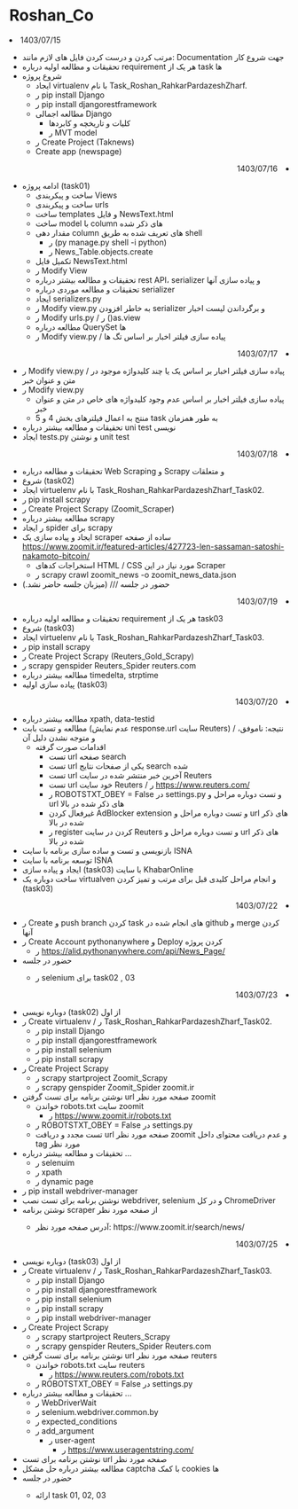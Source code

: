 # Roshan_Co

<li>1403/07/15</li>
</div>
<ul>
<li>مرتب کردن و درست کردن فایل های لازم مانند: Documentation جهت شروع کار</li>
<li>تحقیقات و مطالعه اولیه درباره requirement هر یک از task ها</li>
<li>شروع پروژه<ul>
<li>ایجاد virtualenv با نام Task_Roshan_RahkarPardazeshZharf.</li>
<li>ر pip install Django</li>
<li>ر pip install djangorestframework</li>
<li>مطالعه اجمالی Django<ul>
<li>کلیات و تاریخچه و کابردها</li>
<li>ر MVT model</li></ul></li>
<li>ر Create Project (Taknews)</li>
<li>Create app (newspage)</li></ul></li>
</ul>

<div style="text-align: right; direction: rtl;"> 
<li>1403/07/16</li>
</div>
<ul>
<li>ادامه پروژه (task01)<ul>
<li>ساخت و پیکربندی Views</li>
<li>ساخت و پیکربندی urls</li>
<li>ساخت templates و فایل NewsText.html</li>
<li>ساخت model با column های ذکر شده</li>
<li>مقدار دهی column های تعریف شده به طریق shell<ul>
<li>ر (py manage.py shell -i python)</li>
<li>ر News_Table.objects.create</li></ul></li>
<li>تکمیل فایل NewsText.html </li>
<li>ر Modify View </li>
<li>تحقیقات و مطالعه بیشتر درباره rest API، serializer و پیاده سازی آنها</li>
<li>تحقیقات و مطالعه موردی درباره serializer</li>
<li>ایجاد serializers.py </li>
<li>ر Modify view.py به خاطر افزودن serializer و برگرداندن لیست اخبار</li>
<li>ر Modify urls.py / ر ()as.view</li>
<li>مطالعه درباره QuerySet ها</li>
<li>ر Modify view.py / پیاده سازی فیلتر اخبار بر اساس تگ ها</li></ul></li>
</ul>
<div style="text-align: right; direction: rtl;"> 
<li>1403/07/17</li>
</div>
<ul>
<li>ر Modify view.py / پیاده سازی فیلتر اخبار بر اساس یک یا چند کلیدواژه موجود در متن و عنوان خبر</li>
<li>ر Modify view.py <ul>
<li>پیاده سازی فیلتر اخبار بر اساس عدم وجود کلیدواژه های خاص در متن و عنوان خبر </li>
<li>منتج به اعمال فیلترهای بخش 4 و 5 task به طور همزمان</li></ul></li>
<li>تحقیقات و مطالعه بیشتر درباره uni test نویسی</li>
<li>ایجاد tests.py و نوشتن unit test</li>
</ul>
<div style="text-align: right; direction: rtl;"> 
<li>1403/07/18</li>
</div>
<ul>
<li>تحقیقات و مطالعه درباره Web Scraping و Scrapy و متعلقات</li>
<li>شروع (task02)</li>
<li>ایجاد virtuelenv با نام Task_Roshan_RahkarPardazeshZharf_Task02.</li>
<li>ر pip install scrapy</li>
<li>ر Create Project Scrapy (Zoomit_Scraper)</li>
<li>مطالعه بیشتر درباره scrapy</li>
<li>ر ایجاد spider برای scrapy</li>
<li>ایجاد و پیاده سازی یک scraper ساده از صفحه <a href="https://www.zoomit.ir/featured-articles/427723-len-sassaman-satoshi-nakamoto-bitcoin/">https://www.zoomit.ir/featured-articles/427723-len-sassaman-satoshi-nakamoto-bitcoin/</a> <ul>
<li>استخراجات کدهای HTML / CSS مورد نیاز در این Scraper</li>
<li>ر scrapy crawl zoomit_news -o zoomit_news_data.json</li></ul></li>
<li>حضور در جلسه /// (میزبان جلسه حاضر نشد.) </li>
</ul>
<div style="text-align: right; direction: rtl;"> 
<li>1403/07/19</li>
</div>
<ul>
<li>تحقیقات و مطالعه اولیه درباره requirement هر یک از task03</li>
<li>شروع (task03)</li>
<li>ایجاد virtuelenv با نام Task_Roshan_RahkarPardazeshZharf_Task03.</li>
<li>ر pip install scrapy</li>
<li>ر Create Project Scrapy (Reuters_Gold_Scrapy)</li>
<li>ر scrapy genspider Reuters_Spider reuters.com</li>
<li>مطالعه بیشتر درباره timedelta, strptime</li>
<li>پیاده سازی اولیه (task03) </li>
</ul>
<div style="text-align: right; direction: rtl;"> 
<li>1403/07/20</li>
</div>
<ul>
<li>مطالعه بیشتر درباره xpath, data-testid</li>
<li>مطالعه و تست بابت (عدم نمایش response.url سایت Reuters) / نتیجه: ناموفق، و متوجه نشدن دلیل آن<ul>
<li>اقدامات صورت گرفته<ul>
<li>تست url صفحه search</li>
<li>تست url یکی از صفحات نتایج search شده</li>
<li>تست url آخرین خبر منتشر شده در سایت Reuters</li>
<li>تست url خود سایت Reuters / ر <a href="https://www.reuters.com/">https://www.reuters.com/</a></li>
<li>ر ROBOTSTXT_OBEY = False در settings.py و تست دوباره مراحل و url های ذکر شده در بالا</li>
<li>غیرفعال کردن AdBlocker extension و تست دوباره مراحل و url های ذکر شده در بالا</li>
<li>ر register کردن در سایت Reuters و تست دوباره مراحل و url های ذکر شده در بالا</li></ul></li></ul></li>
<li>بازنویسی و تست و ساده سازی برنامه با سایت ISNA </li>
<li>توسعه برنامه با سایت ISNA</li>
<li>ایجاد و پیاده سازی (task03) با سایت KhabarOnline</li>
<li>ساخت دوباره یک virtualven و انجام مراحل کلیدی قبل برای مرتب و تمیز کردن (task03)</li>
</ul>
<div style="text-align: right; direction: rtl;"> 
<li>1403/07/22</li>
</div>
<ul>
<li>ر Create و push branch کردن task های انجام شده در github و merge کردن آنها</li>
<li>ر Create Account pythonanywhere و Deploy کردن پروژه <ul>
<li>ر <a href="https://alid.pythonanywhere.com/api/News_Page/">https://alid.pythonanywhere.com/api/News_Page/</a></li></ul></li>
<li>حضور در جلسه </li>
<ul>
<li>ر selenium برای task02 , 03</li></ul>
</ul>
<div style="text-align: right; direction: rtl;"> 
<li>1403/07/23</li>
</div>
<ul>
<li>دوباره نویسی (task02) از اول</li>
<li>ر Create virtualenv / ر Task_Roshan_RahkarPardazeshZharf_Task02.<ul>
<li>ر pip install Django</li>
<li>ر pip install djangorestframework</li>
<li>ر pip install selenium</li>
<li>ر pip install scrapy</li></ul></li>
<li>ر Create Project Scrapy<ul>
<li>ر scrapy startproject Zoomit_Scrapy</li>
<li>ر scrapy genspider Zoomit_Spider zoomit.ir</li></ul></li>
<li>نوشتن برنامه برای تست گرفتن url صفحه مورد نظر zoomit<ul>
<li>خواندن robots.txt سایت zoomit<ul>
<li>ر <a href="https://www.zoomit.ir/robots.txt">https://www.zoomit.ir/robots.txt</a></li></ul></li>
<li>ر ROBOTSTXT_OBEY = False در settings.py </li>
<li>تست مجدد و دریافت url صفحه مورد نظر zoomit و عدم دریافت محتوای داخل tag مورد نظر </li></ul></li>
<li>تحقیقات و مطالعه بیشتر درباره ...<ul>
<li>ر selenuim</li>
<li>ر xpath </li>
<li>ر dynamic page</li></ul></li>
<li>ر pip install webdriver-manager</li>
<li>نوشتن برنامه برای تست نصب webdriver, selenium و در کل ChromeDriver</li>
<li>نوشتن برنامه scraper از صفحه مورد نظر </li>
<ul>
<li>آدرس صفحه مورد نظر: https://www.zoomit.ir/search/news/</li></ul>
</ul>
<div style="text-align: right; direction: rtl;"> 
<li>1403/07/25</li>
</div>
<ul>
<li>دوباره نویسی (task03) از اول</li>
<li>ر Create virtualenv / ر Task_Roshan_RahkarPardazeshZharf_Task03.<ul>
<li>ر pip install Django</li>
<li>ر pip install djangorestframework</li>
<li>ر pip install selenium</li>
<li>ر pip install scrapy</li>
<li>ر pip install webdriver-manager</li></ul></li>
<li>ر Create Project Scrapy<ul>
<li>ر scrapy startproject Reuters_Scrapy</li>
<li>ر scrapy genspider Reuters_Spider Reuters.com</li></ul></li>
<li>نوشتن برنامه برای تست گرفتن url صفحه مورد نظر reuters<ul>
<li>خواندن robots.txt سایت reuters<ul>
<li>ر <a href="https://www.reuters.com/robots.txt">https://www.reuters.com/robots.txt</a></li></ul></li>
<li>ر ROBOTSTXT_OBEY = False در settings.py </li></ul></li>
<li>تحقیقات و مطالعه بیشتر درباره ...<ul>
<li>ر WebDriverWait</li>
<li>ر selenium.webdriver.common.by</li>
<li>ر expected_conditions</li>
<li>ر add_argument<ul>
<li>ر user-agent<ul>
<li>ر <a href="https://www.useragentstring.com/">https://www.useragentstring.com/</a></li></ul></li></ul></li></ul></li>
<li>نوشتن برنامه برای تست url صفحه مورد نظر </li>
<li>مطالعه بیشتر درباره حل مشکل captcha با کمک cookies ها</li>
<li>حضور در جلسه </li>
<ul>
<li>ارائه task 01, 02, 03</li></ul>
</ul>
</div>
